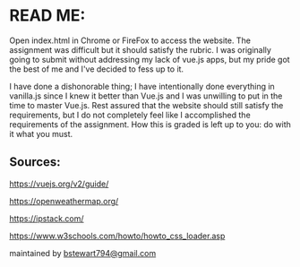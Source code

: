 READ ME:
========
Open index.html in Chrome or FireFox to access the website.
The assignment was difficult but it should satisfy the rubric. 
I was originally going to submit without addressing my lack of 
vue.js apps, but my pride got the best of me and I've decided to 
fess up to it.

I have done a dishonorable thing; I have intentionally done 
everything in vanilla.js since I knew it better than Vue.js 
and I was unwilling to put in the time to master Vue.js. 
Rest assured that the website should still satisfy the 
requirements, but I do not completely feel like I 
accomplished the requirements of the assignment. 
How this is graded is left up to you: do with it what you must.

Sources:
--------

https://vuejs.org/v2/guide/

https://openweathermap.org/

https://ipstack.com/

https://www.w3schools.com/howto/howto_css_loader.asp

maintained by bstewart794@gmail.com